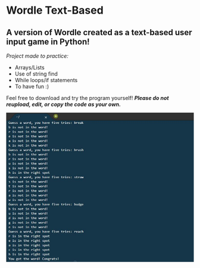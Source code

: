 # Wordle Text-Based
## A version of Wordle created as a text-based user input game in Python!

*Project made to practice:*
+ Arrays/Lists
+ Use of string find
+ While loops/if statements
+ To have fun :)

Feel free to download and try the program yourself! ***Please do not reupload, edit, or copy the code as your own.***

![](testimage.JPG)
